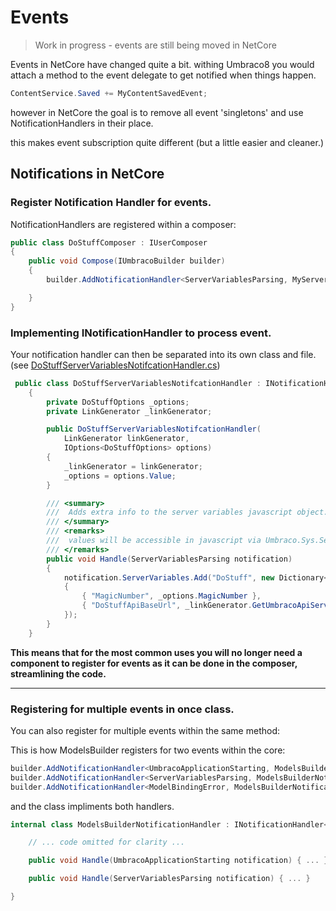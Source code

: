 # Events
> Work in progress - events are still being moved in NetCore

Events in NetCore have changed quite a bit. withing Umbraco8 you would attach a method to the event delegate to get notified when things happen. 

```cs
ContentService.Saved += MyContentSavedEvent;
```

however in NetCore the goal is to remove all event 'singletons' and use NotificationHandlers in their place.

this makes event subscription quite different (but a little easier and cleaner.)

## Notifications in NetCore


### Register Notification Handler for events.
NotificationHandlers are registered within a composer:

```cs
public class DoStuffComposer : IUserComposer
{
    public void Compose(IUmbracoBuilder builder)
    {
        builder.AddNotificationHandler<ServerVariablesParsing, MyServerVariablesNotifcationHandler>();

    }
}
```

### Implementing INotificationHandler to process event.

Your notification handler can then be separated into its own class and file. (see [DoStuffServerVariablesNotifcationHandler.cs](../src/Events/DoStuffServerVariablesNotifcationHandler.cs]))

```cs
 public class DoStuffServerVariablesNotifcationHandler : INotificationHandler<ServerVariablesParsing>
    {
        private DoStuffOptions _options;
        private LinkGenerator _linkGenerator;

        public DoStuffServerVariablesNotifcationHandler(
            LinkGenerator linkGenerator,
            IOptions<DoStuffOptions> options)
        {
            _linkGenerator = linkGenerator;
            _options = options.Value;
        }

        /// <summary>
        ///  Adds extra info to the server variables javascript object.
        /// </summary>
        /// <remarks>
        ///  values will be accessible in javascript via Umbraco.Sys.ServerVariables.DoStuff object.
        /// </remarks>
        public void Handle(ServerVariablesParsing notification)
        {
            notification.ServerVariables.Add("DoStuff", new Dictionary<string, object>
            {
                { "MagicNumber", _options.MagicNumber },
                { "DoStuffApiBaseUrl", _linkGenerator.GetUmbracoApiServiceBaseUrl<DoStuffApiController>(c => c.GetMagicNumber()) }
            });
        }
    }
```

**This means that for the most common uses you will no longer need a component to register for events as it can be done in the composer, streamlining the code.**

---
### Registering for multiple events in once class.

You can also register for multiple events within the same method: 

This is how ModelsBuilder registers for two events within the core: 

```cs
builder.AddNotificationHandler<UmbracoApplicationStarting, ModelsBuilderNotificationHandler>();
builder.AddNotificationHandler<ServerVariablesParsing, ModelsBuilderNotificationHandler>();
builder.AddNotificationHandler<ModelBindingError, ModelsBuilderNotificationHandler>();

```

and the class impliments both handlers. 

```cs
internal class ModelsBuilderNotificationHandler : INotificationHandler<UmbracoApplicationStarting>, INotificationHandler<ServerVariablesParsing>, INotificationHandler<ModelBindingError> {

    // ... code omitted for clarity ... 

    public void Handle(UmbracoApplicationStarting notification) { ... }

    public void Handle(ServerVariablesParsing notification) { ... }

}
```
